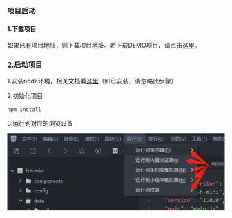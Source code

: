 ### 项目启动

#### 1.下载项目

如果已有项目地址，则下载项目地址。若下载DEMO项目，请点击[这里](https://github.com/benchis/mini-demo.git)。

### 2.启动项目

1.安装node环境，相关文档看[这里](https://www.jianshu.com/p/13f45e24b1de)（如已安装，请忽略此步骤）

2.初始化项目

```
npm install
```

3.运行到对应的浏览设备

![](/assets/import21.png)

